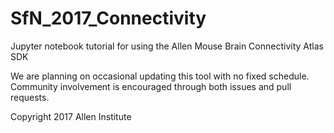 # SfN_2017_Connectivity
Jupyter notebook tutorial for using the Allen Mouse Brain Connectivity Atlas SDK

We are planning on occasional updating this tool with no fixed schedule. Community involvement is encouraged through both issues and pull requests.

Copyright 2017 Allen Institute
